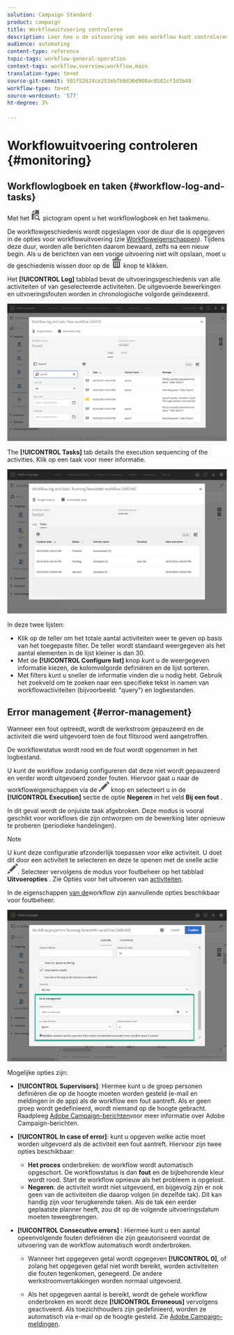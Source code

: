 ```yaml
---
solution: Campaign Standard
product: campaign
title: Workflowuitvoering controleren
description: Leer hoe u de uitvoering van een workflow kunt controleren.
audience: automating
content-type: reference
topic-tags: workflow-general-operation
context-tags: workflow,overview;workflow,main
translation-type: tm+mt
source-git-commit: 501f52624ce253eb7b0d36d908ac8502cf1d3b48
workflow-type: tm+mt
source-wordcount: '577'
ht-degree: 3%

---
```



# Workflowuitvoering controleren {#monitoring}

## Workflowlogboek en taken {#workflow-log-and-tasks}

Met het ![](assets/printpreview_darkgrey-24px.png) pictogram opent u het workflowlogboek en het taakmenu.

De workflowgeschiedenis wordt opgeslagen voor de duur die is opgegeven in de opties voor workflowuitvoering (zie [Workfloweigenschappen](../../automating/using/managing-execution-options.md)). Tijdens deze duur, worden alle berichten daarom bewaard, zelfs na een nieuw begin. Als u de berichten van een vorige uitvoering niet wilt opslaan, moet u de geschiedenis wissen door op de ![](assets/delete_darkgrey-24px.png) knop te klikken.

Het **[!UICONTROL Log]** tabblad bevat de uitvoeringsgeschiedenis van alle activiteiten of van geselecteerde activiteiten. De uitgevoerde bewerkingen en uitvoeringsfouten worden in chronologische volgorde geïndexeerd.

![](assets/wkf_execution_4.png)

The **[!UICONTROL Tasks]** tab details the execution sequencing of the activities. Klik op een taak voor meer informatie.

![](assets/wkf_execution_5.png)

In deze twee lijsten:

* Klik op de teller om het totale aantal activiteiten weer te geven op basis van het toegepaste filter. De teller wordt standaard weergegeven als het aantal elementen in de lijst kleiner is dan 30.
* Met de **[!UICONTROL Configure list]** knop kunt u de weergegeven informatie kiezen, de kolomvolgorde definiëren en de lijst sorteren.
* Met filters kunt u sneller de informatie vinden die u nodig hebt. Gebruik het zoekveld om te zoeken naar een specifieke tekst in namen van workflowactiviteiten (bijvoorbeeld: &quot;query&quot;) en logbestanden.

## Error management {#error-management}

Wanneer een fout optreedt, wordt de werkstroom gepauzeerd en de activiteit die werd uitgevoerd toen de fout flitsrood werd aangetroffen.

De workflowstatus wordt rood en de fout wordt opgenomen in het logbestand.

U kunt de workflow zodanig configureren dat deze niet wordt gepauzeerd en verder wordt uitgevoerd zonder fouten. Hiervoor gaat u naar de workfloweigenschappen via de ![](assets/edit_darkgrey-24px.png) knop en selecteert u in de **[!UICONTROL Execution]** sectie de optie **Negeren** in het veld **Bij een fout** .

In dit geval wordt de onjuiste taak afgebroken. Deze modus is vooral geschikt voor workflows die zijn ontworpen om de bewerking later opnieuw te proberen (periodieke handelingen).

>[!NOTE]
>
>U kunt deze configuratie afzonderlijk toepassen voor elke activiteit. U doet dit door een activiteit te selecteren en deze te openen met de snelle actie ![](assets/edit_darkgrey-24px.png). Selecteer vervolgens de modus voor foutbeheer op het tabblad **Uitvoeropties** . Zie Opties voor het uitvoeren van [activiteiten](../../automating/using/activity-properties.md).

In de eigenschappen [van de](../../automating/using/managing-execution-options.md)workflow zijn aanvullende opties beschikbaar voor foutbeheer.

![](assets/wkf_execution_error.png)

Mogelijke opties zijn:

* **[!UICONTROL Supervisors]**: Hiermee kunt u de groep personen definiëren die op de hoogte moeten worden gesteld (e-mail en meldingen in de app) als de workflow een fout aantreft. Als er geen groep wordt gedefinieerd, wordt niemand op de hoogte gebracht. Raadpleeg [Adobe Campaign-berichten](../../administration/using/sending-internal-notifications.md)voor meer informatie over Adobe Campaign-berichten.

* **[!UICONTROL In case of error]**: kunt u opgeven welke actie moet worden uitgevoerd als de activiteit een fout aantreft. Hiervoor zijn twee opties beschikbaar:

   * **Het proces** onderbreken: de workflow wordt automatisch opgeschort. De workflowstatus is dan **fout** en de bijbehorende kleur wordt rood. Start de workflow opnieuw als het probleem is opgelost.
   * **Negeren**: de activiteit wordt niet uitgevoerd, en bijgevolg zijn er ook geen van de activiteiten die daarop volgen (in dezelfde tak). Dit kan handig zijn voor terugkerende taken. Als de tak een eerder geplaatste planner heeft, zou dit op de volgende uitvoeringsdatum moeten teweegbrengen.

* **[!UICONTROL Consecutive errors]** : Hiermee kunt u een aantal opeenvolgende fouten definiëren die zijn geautoriseerd voordat de uitvoering van de workflow automatisch wordt onderbroken.

   * Wanneer het opgegeven getal wordt opgegeven **[!UICONTROL 0]**, of zolang het opgegeven getal niet wordt bereikt, worden activiteiten die fouten tegenkomen, genegeerd. De andere werkstroomvertakkingen worden normaal uitgevoerd.

   * Als het opgegeven aantal is bereikt, wordt de gehele workflow onderbroken en wordt deze **[!UICONTROL Erroneous]** vervolgens geactiveerd. Als toezichthouders zijn gedefinieerd, worden ze automatisch via e-mail op de hoogte gesteld. Zie [Adobe Campaign-meldingen](../../administration/using/sending-internal-notifications.md).

